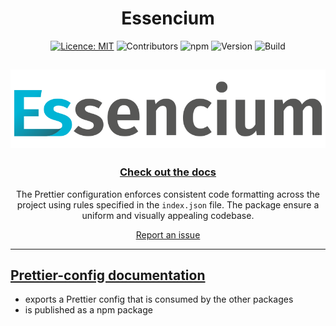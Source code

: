 <div align="center">

# Essencium

[![Licence: MIT](https://img.shields.io/badge/licence-MIT-yellow.svg)](https://opensource.org/licenses/MIT) ![Contributors](https://img.shields.io/github/contributors/Frachtwerk/essencium-frontend) ![npm](https://img.shields.io/npm/dt/%40frachtwerk/prettier-config-essencium) ![Version](https://img.shields.io/github/package-json/v/Frachtwerk/essencium-frontend?filename=packages%2Fprettier-config%2Fpackage.json&label=Essencium-prettier-config&color=00b5d6CMYK) ![Build](https://github.com/Frachtwerk/essencium-frontend/actions/workflows/ci.yml/badge.svg)

## ![Essencium Logo](../app/public/img/web/logotype_400x100px.svg)

### [Check out the docs](https://docs.essencium.dev)

The Prettier configuration enforces consistent code formatting across the project using rules specified in the `index.json` file. The package ensure a uniform and visually appealing codebase.

[Report an issue](https://github.com/Frachtwerk/essencium-frontend/issues)
</div>

---

## [Prettier-config documentation](https://docs.essencium.dev/devguide/codestyle-and-linting)

- exports a Prettier config that is consumed by the other packages
- is published as a npm package

